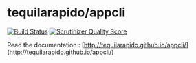 # tequilarapido/appcli

[![Build Status](https://travis-ci.org/tequilarapido/appcli.png?branch=develop)](https://travis-ci.org/tequilarapido/appcli)
[![Scrutinizer Quality Score](https://scrutinizer-ci.com/g/tequilarapido/appcli/badges/quality-score.png?s=312eb20fd70ec286ca086c8f55c2679c5ac3d040)](https://scrutinizer-ci.com/g/tequilarapido/appcli/)

Read the documentation : [http://tequilarapido.github.io/appcli/](http://tequilarapido.github.io/appcli/)